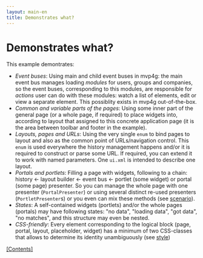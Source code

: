 ```yaml
---
layout: main-en
title: Demonstrates what?
---
```


# Demonstrates what?

This example demontrates:

- *Event buses*: Using main and child event buses in mvp4g: the main event bus manages loading _modules_ for users, groups and companies, so the event buses, corresponding to this modules, are responsible for _actions_ user can do with these modules: watch a list of elements, edit or view a separate element. This possiblity exists in mvp4g out-of-the-box.
- *Common and variable parts of the pages*: Using some inner part of the general page (or a whole page, if required) to place widgets into, according to layout that assigned to this concrete application page (it is the area between toolbar and footer in the example).
- *Layouts, pages and URLs*: Using the very single `enum` to bind pages to layout and also as the common point of URLs/navigation control. This `enum` is used everywhere the history management happens and/or it is required to construct or parse some URL. If required, you can extend it to work with named parameters. One `ui.xml` is intended to describe one layout.
- *Portals and portlets*: Filling a page with widgets, following to a chain: history &larr; layout builder &larr; event bus &larr; portlet (some widget) or portal (some page) presenter. So you can manage the whole page with one presenter (`PortalPresenter`) or using several distinct re-used presenters (`PortletPresenter`s) or you even can mix these methods (see [scenario](./scenario.html)).
- *States*: A self-contained widgets (portlets) and/or the whole pages (portals) may have following states: "no data", "loading data", "got data", "no matches", and this structure may even be nested.
- *CSS-friendly*: Every element corresponding to the logical block (page, portal, layout, placeholder, widget) has a minimum of two CSS-classes that allows to determine its identity unambiguously (see [style](./style.html))

[[Contents]](./index.html)

